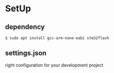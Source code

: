 # SetUp
## dependency
``` shell
$ sudo apt install gcc-arm-none-eabi stm32flash
```
## settings.json
right configuration for your development project
